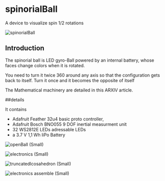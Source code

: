 # spinorialBall

A device to visualize spin 1/2 rotations

![spinorialBall](https://user-images.githubusercontent.com/16895004/206495339-edc98185-f493-4057-80ba-8c59ff78b98a.jpg)

## Introduction

The spinorial ball is LED gyro-Ball powered by an internal battery, whose faces change colors when it is rotated.

You need to turn it twice 360 around any axis so that the configuration gets back to itself.
Turn it once and it becomes the opposite of itself

The Mathematical machinery are detailed in this ARXIV article.

##details

It contains
- Adafruit Feather 32u4 basic proto controller,
- Adafruit Bosch BNO055 9 DOF inertial measurment unit
- 32 WS2812E LEDs adressable LEDs
- a 3.7 V 1,1 Wh liPo Battery

![openBall (Small)](https://user-images.githubusercontent.com/16895004/206501316-1a81fdc9-b1c8-4d71-a87c-10f33dc51906.jpg)

![electronics (Small)](https://user-images.githubusercontent.com/16895004/206500958-54256676-5213-4c7d-95d4-0b9523ed3029.jpg)

![truncatedIcosahedron (Small)](https://user-images.githubusercontent.com/16895004/206501652-515705c6-1041-4b65-b313-22bbdc2174db.jpg)

![electronics assemble (Small)](https://user-images.githubusercontent.com/16895004/206501183-6b9b6acb-acc8-479c-9594-865a29321ba6.jpg)



